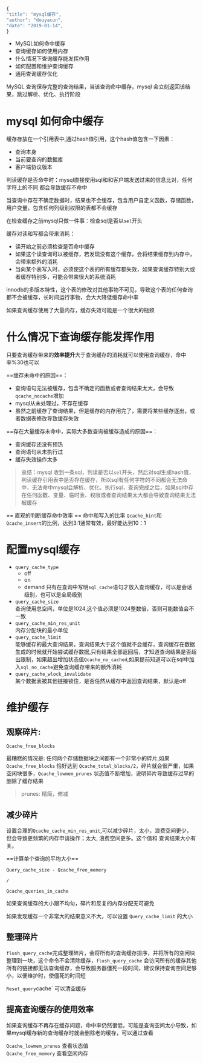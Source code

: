 ```javascript
{
"title": "mysql缓存",
"author": "douyacun",
"date": "2019-01-14",
}
```

- MySQL如何命中缓存
- 查询缓存如何使用内存
- 什么情况下查询缓存能发挥作用
- 如何配置和维护查询缓存
- 通用查询缓存优化

MySQL 查询保存完整的查询结果，当该查询命中缓存，mysql 会立刻返回该结果，跳过解析、优化、执行阶段

# mysql 如何命中缓存

缓存存放在一个引用表中,通过hash值引用，这个hash值包含一下因素：
- 查询本身
- 当前要查询的数据库
- 客户端协议版本

判读缓存是否命中时：mysql直接使用sql和和客户端发送过来的信息比对，任何字符上的不同 都会导致缓存不命中

当查询中存在不确定数据时，结果也不会缓存，包含用户自定义函数，存储函数，用户变量，包含任何列级别权限的表都不会缓存

在检查缓存之前mysql只做一件事：检查sql是否以`sel`开头

缓存对读和写都会带来消耗：
- 读开始之前必须检查是否命中缓存
- 如果这个读查询可以被缓存，若发现没有这个缓存，会将结果缓存到内存中，会带来额外的消耗
- 当向某个表写入时，必须使这个表的所有缓存都失效，如果查询缓存特别大或者缓存特别多，可能会带来很大的系统消耗

innodb的多版本特性，这个表的修改对其他事物不可见，导致这个表的任何查询都不会被缓存，长时间运行事物，会大大降低缓存命中率

如果查询缓存使用了大量内存，缓存失效可能是一个很大的瓶颈

# 什么情况下查询缓存能发挥作用

只要查询缓存带来的**效率提升**大于查询缓存的消耗就可以使用查询缓存，命中率%30也可以

==缓存未命中的原因==：
- 查询语句无法被缓存，包含不确定的函数或者查询结果太大，会导致`qcache_nocache`增加
- mysql从未处理过，不存在缓存
- 虽然之前缓存了查询结果，但是缓存的内存用完了，需要将某些缓存逐出，或者数据表修改导致缓存失效

==存在大量缓存未命中，实际大多数查询被缓存造成的原因==：
- 查询缓存还没有预热
- 查询语句从未执行过
- 缓存失效操作太多

> 总结：mysql 收到一条sql，判读是否以`sel`开头，然后对sql生成hash值，判读缓存引用表中是否存在缓存，所以sql有任何字符的不同都会无法命中，无法命中mysql会解析、优化、执行sql，查询完成之后，如果sql中存在任何函数、变量、临时表、权限或者查询结果太大都会导致查询结果无法被缓存

== 直观的判断缓存命中效率 ==
命中和写入的比率 `Qcache_hint`和`Qcache_insert`的比例，达到3:1通常有效，最好能达到10：1

# 配置mysql缓存

- `query_cache_type` 
    - off
    - on
    - demand 只有在查询中写明`sql_cache`语句才放入查询缓存，可以是会话级别，也可以是全局级别
- `query_cache_size` \
查询使用总空间，单位是1024,这个值必须是1024整数倍，否则可能数值会不一致
- `query_cache_min_res_unit` \
内存分配块的最小单位
- `query_cache_limit` \
能够缓存的最大查询结果，查询结果大于这个值就不会缓存，查询缓存在数据生成的时候就开始尝试缓存数据,只有结果全部返回后，才知道查询结果是否超出限制，如果超出增加状态值`Qcache_no_cached`,如果提前知道可以在sql中加入`sql_no_cache`避免查询缓存带来的额外消耗
- `query_cache_wlock_invalidate`\
某个数据表被其他链接锁住，是否任然从缓存中返回查询结果，默认是off

# 维护缓存

## 观察碎片: 

`Qcache_free_blocks`

最糟糕的情况是: 任何两个存储数据块之间都有一个非常小的碎片,如果 `Qcache_free_blocks` 恰好达到 `Qcache_total_blocks/2`，碎片就会很严重，如果空闲块很多，`Qcache_lowmem_prunes` 状态值不断增加，说明碎片导致缓存过早的删除了缓存结果
> prunes: 精简，修减


## 减少碎片
设置合理的`Qcache_cache_min_res_unit`,可以减少碎片，太小，浪费空间更少，但会导致更频繁的内存申请操作；太大, 浪费空间更多。这个值和
查询结果大小有关。

==计算单个查询的平均大小==
```
Query_cache_size - Qcache_free_memery 

/

Qcache_queries_in_cache
```
如果查询缓存的大小跟不均匀，碎片和反复的内存分配无可避免

如果发现缓存一个非常大的结果意义不大，可以设置 `Query_cache_limit` 的大小

## 整理碎片

`flush_query_cache`完成整理碎片，会将所有的查询缓存排序，并将所有的空闲块整理到一块，这个命令不会清除缓存，`flush_query_cache`
会访问所有的缓存其他所有的链接都无法查询缓存，会导致服务器僵死一段时间，建议保持查询空间足够小，以便维护时，使僵死的时间短

`Reset_query`cache` 可以清空缓存

## 提高查询缓存的使用效率

如果查询缓存不再存在缓存问题，命中率仍然很低，可能是查询空间太小导致，如果mysql缓存新的查询缓存时就会删除老的缓存，可以通过查看

`Qcache_lowmem_prunes` 查看状态值\
`Qcache_free_memory` 查看空闲内存